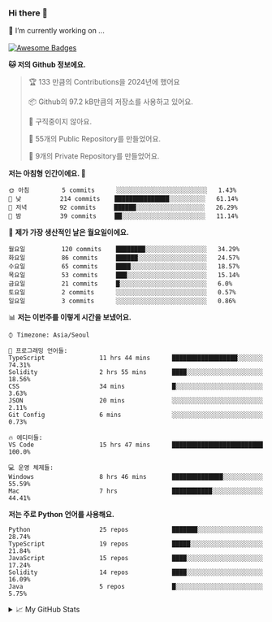 ### Hi there 👋 
🔭 I’m currently working on ... </br></br>
[![Awesome Badges](https://img.shields.io/badge/Introduce-EN-green.svg)](https://github.com/tlatkdgus1/tlatkdgus1/blob/main/README.md.en)

<!--START_SECTION:waka-->
**🐱 저의 Github 정보에요.** 

> 🏆 133 만큼의 Contributions을 2024년에 했어요
 > 
> 📦 Github의 97.2 kB만큼의 저장소를 사용하고 있어요. 
 > 
> 🚫 구직중이지 않아요.
 > 
> 📜 55개의 Public Repository를 만들었어요. 
 > 
> 🔑 9개의 Private Repository를 만들었어요.  

**저는 아침형 인간이에요. 🐤** 

```text
🌞 아침         5 commits      ░░░░░░░░░░░░░░░░░░░░░░░░░   1.43% 
🌆 낮　         214 commits    ███████████████░░░░░░░░░░   61.14% 
🌃 저녁         92 commits     ██████░░░░░░░░░░░░░░░░░░░   26.29% 
🌙 밤　         39 commits     ██░░░░░░░░░░░░░░░░░░░░░░░   11.14%

```
📅 **제가 가장 생산적인 날은 월요일이에요.** 

```text
월요일          120 commits    ████████░░░░░░░░░░░░░░░░░   34.29% 
화요일          86 commits     ██████░░░░░░░░░░░░░░░░░░░   24.57% 
수요일          65 commits     ████░░░░░░░░░░░░░░░░░░░░░   18.57% 
목요일          53 commits     ███░░░░░░░░░░░░░░░░░░░░░░   15.14% 
금요일          21 commits     █░░░░░░░░░░░░░░░░░░░░░░░░   6.0% 
토요일          2 commits      ░░░░░░░░░░░░░░░░░░░░░░░░░   0.57% 
일요일          3 commits      ░░░░░░░░░░░░░░░░░░░░░░░░░   0.86%

```


📊 **저는 이번주를 이렇게 시간을 보냈어요.** 

```text
⌚︎ Timezone: Asia/Seoul

💬 프로그래밍 언어들: 
TypeScript               11 hrs 44 mins      ██████████████████░░░░░░░   74.31% 
Solidity                 2 hrs 55 mins       ████░░░░░░░░░░░░░░░░░░░░░   18.56% 
CSS                      34 mins             █░░░░░░░░░░░░░░░░░░░░░░░░   3.63% 
JSON                     20 mins             ░░░░░░░░░░░░░░░░░░░░░░░░░   2.11% 
Git Config               6 mins              ░░░░░░░░░░░░░░░░░░░░░░░░░   0.73%

🔥 에디터들: 
VS Code                  15 hrs 47 mins      █████████████████████████   100.0%

💻 운영 체제들: 
Windows                  8 hrs 46 mins       ██████████████░░░░░░░░░░░   55.59% 
Mac                      7 hrs               ███████████░░░░░░░░░░░░░░   44.41%

```

**저는 주로 Python 언어를 사용해요.** 

```text
Python                   25 repos            ███████░░░░░░░░░░░░░░░░░░   28.74% 
TypeScript               19 repos            █████░░░░░░░░░░░░░░░░░░░░   21.84% 
JavaScript               15 repos            ████░░░░░░░░░░░░░░░░░░░░░   17.24% 
Solidity                 14 repos            ████░░░░░░░░░░░░░░░░░░░░░   16.09% 
Java                     5 repos             █░░░░░░░░░░░░░░░░░░░░░░░░   5.75%

```



<!--END_SECTION:waka-->

<details>
<summary>📈 My GitHub Stats</summary>
<p align="center"> <img src="https://github-readme-stats.vercel.app/api?username=tlatkdgus1&show_icons=true" alt="tlatkdgus1" />
</details>
